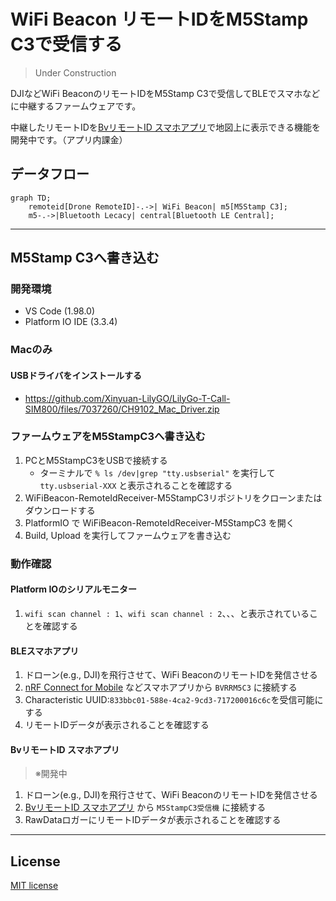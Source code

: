 # WiFi Beacon リモートIDをM5Stamp C3で受信する

> Under Construction

DJIなどWiFi BeaconのリモートIDをM5Stamp C3で受信してBLEでスマホなどに中継するファームウェアです。

中継したリモートIDを[BvリモートID スマホアプリ](https://www.braveridge.com/product_support/remoteid/#app)で地図上に表示できる機能を開発中です。（アプリ内課金）

## データフロー
```mermaid
graph TD;
    remoteid[Drone RemoteID]-.->| WiFi Beacon| m5[M5Stamp C3];
    m5-.->|Bluetooth Lecacy| central[Bluetooth LE Central];
```

---

## M5Stamp C3へ書き込む

### 開発環境
- VS Code (1.98.0)
- Platform IO IDE (3.3.4)

### Macのみ
#### USBドライバをインストールする
- https://github.com/Xinyuan-LilyGO/LilyGo-T-Call-SIM800/files/7037260/CH9102_Mac_Driver.zip

### ファームウェアをM5StampC3へ書き込む
1. PCとM5StampC3をUSBで接続する
   - ターミナルで `% ls /dev|grep "tty.usbserial"` を実行して `tty.usbserial-XXX` と表示されることを確認する
2. WiFiBeacon-RemoteIdReceiver-M5StampC3リポジトリをクローンまたはダウンロードする
3. PlatformIO で WiFiBeacon-RemoteIdReceiver-M5StampC3 を開く
4. Build, Upload を実行してファームウェアを書き込む
   
### 動作確認
#### Platform IOのシリアルモニター
1. `wifi scan channel : 1`、`wifi scan channel : 2`、、、と表示されていることを確認する

#### BLEスマホアプリ
1. ドローン(e.g., DJI)を飛行させて、WiFi BeaconのリモートIDを発信させる
2. [nRF Connect for Mobile](https://www.nordicsemi.com/Products/Development-tools/nRF-Connect-for-mobile) などスマホアプリから `BVRRM5C3` に接続する
3. Characteristic UUID:`833bbc01-588e-4ca2-9cd3-717200016c6c`を受信可能にする
4. リモートIDデータが表示されることを確認する

#### BvリモートID スマホアプリ

> ※開発中

1. ドローン(e.g., DJI)を飛行させて、WiFi BeaconのリモートIDを発信させる
2. [BvリモートID スマホアプリ](https://www.braveridge.com/product_support/remoteid/#app) から `M5StampC3受信機` に接続する
3. RawDataロガーにリモートIDデータが表示されることを確認する

---

## License
[MIT license](./LICENSE)
